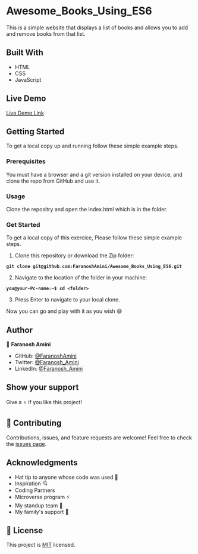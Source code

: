 # Awesome_Books_Using_ES6
This is a simple website that displays a list of books and allows you to add and remove books from that list.

## Built With


- HTML
- CSS
- JavaScript


## Live Demo 


[Live Demo Link](https://faranoshamini.github.io/Awesome_Books_Using_ES6/)


## Getting Started

To get a local copy up and running follow these simple example steps.

### Prerequisites

You must have a browser and a git version installed on your device, and clone the repo from GitHub and use it.

### Usage

Clone the repositry and open the index.html which is in the folder.

### Get Started
To get a local copy of this exercice, Please follow these simple example steps.

1. Clone this repository or download the Zip folder:

**``git clone git@github.com:FaranoshAmini/Awesome_Books_Using_ES6.git``**

2. Navigate to the location of the folder in your machine:

**``you@your-Pc-name:~$ cd <folder>``**

3. Press Enter to navigate to your local clone.

Now you can go and play with it as you wish :smile:


## Author 

👤 **Faranosh Amini**
- GitHub: [@FaranoshAmini](https://github.com/FaranoshAmini)
- Twitter: [@Faranosh_Amini](https://twitter.com/Faranosh_Amini) 
- LinkedIn: [@Faranosh_Amini](https://www.linkedin.com/in/faranosh-amini-9b925b23a/)


## Show your support

Give a ⭐️ if you like this project!

## 🤝 Contributing

Contributions, issues, and feature requests are welcome!
Feel free to check the [issues page](../../issues/).

## Acknowledgments

- Hat tip to anyone whose code was used 🔰
- Inspiration 💘
- Coding Partners
- Microverse program ⚡
- My standup team 🏹
- My family's support 🙌

## 📝 License

This project is [MIT](./MIT.md) licensed.
